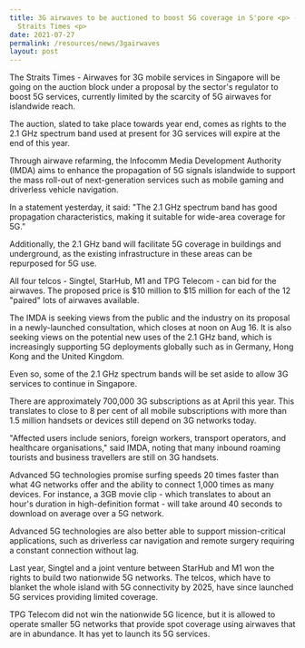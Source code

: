 ```yaml
---
title: 3G airwaves to be auctioned to boost 5G coverage in S'pore <p> - The
  Straits Times <p>
date: 2021-07-27
permalink: /resources/news/3gairwaves
layout: post
---
```



The Straits Times - Airwaves for 3G mobile services in Singapore will be going on the auction block under a proposal by the sector's regulator to boost 5G services, currently limited by the scarcity of 5G airwaves for islandwide reach.

The auction, slated to take place towards year end, comes as rights to the 2.1 GHz spectrum band used at present for 3G services will expire at the end of this year.

Through airwave refarming, the Infocomm Media Development Authority (IMDA) aims to enhance the propagation of 5G signals islandwide to support the mass roll-out of next-generation services such as mobile gaming and driverless vehicle navigation.

In a statement yesterday, it said: "The 2.1 GHz spectrum band has good propagation characteristics, making it suitable for wide-area coverage for 5G."

Additionally, the 2.1 GHz band will facilitate 5G coverage in buildings and underground, as the existing infrastructure in these areas can be repurposed for 5G use.

All four telcos - Singtel, StarHub, M1 and TPG Telecom - can bid for the airwaves. The proposed price is $10 million to $15 million for each of the 12 "paired" lots of airwaves available.

The IMDA is seeking views from the public and the industry on its proposal in a newly-launched consultation, which closes at noon on Aug 16. It is also seeking views on the potential new uses of the 2.1 GHz band, which is increasingly supporting 5G deployments globally such as in Germany, Hong Kong and the United Kingdom.

Even so, some of the 2.1 GHz spectrum bands will be set aside to allow 3G services to continue in Singapore.

There are approximately 700,000 3G subscriptions as at April this year. This translates to close to 8 per cent of all mobile subscriptions with more than 1.5 million handsets or devices still depend on 3G networks today.

"Affected users include seniors, foreign workers, transport operators, and healthcare organisations," said IMDA, noting that many inbound roaming tourists and business travellers are still on 3G handsets.

Advanced 5G technologies promise surfing speeds 20 times faster than what 4G networks offer and the ability to connect 1,000 times as many devices. For instance, a 3GB movie clip - which translates to about an hour's duration in high-definition format - will take around 40 seconds to download on average over a 5G network.

Advanced 5G technologies are also better able to support mission-critical applications, such as driverless car navigation and remote surgery requiring a constant connection without lag.

Last year, Singtel and a joint venture between StarHub and M1 won the rights to build two nationwide 5G networks. The telcos, which have to blanket the whole island with 5G connectivity by 2025, have since launched 5G services providing limited coverage.

TPG Telecom did not win the nationwide 5G licence, but it is allowed to operate smaller 5G networks that provide spot coverage using airwaves that are in abundance. It has yet to launch its 5G services.